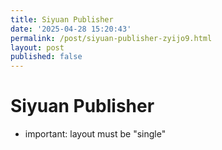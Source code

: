 ```yaml
---
title: Siyuan Publisher
date: '2025-04-28 15:20:43'
permalink: /post/siyuan-publisher-zyijo9.html
layout: post
published: false
---
```




# Siyuan Publisher

* important: layout must be "single"

‍
